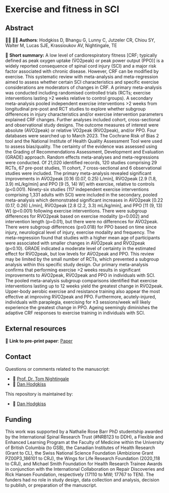 # Exercise and fitness in SCI

## Abstract

:man_scientist: 👩‍🔬 **Authors**: Hodgkiss D, Bhangu G, Lunny C, Jutzeler CR, Chiou SY, Walter M, Lucas SJE, Krassioukov AV, Nightingale, TE

:memo: **Short summary:** A low level of cardiorespiratory fitness [CRF; typically defined as peak oxygen uptake (V̇O2peak) or peak power output (PPO)] is a widely reported consequence of spinal cord injury (SCI) and a major risk factor associated with chronic disease. However, CRF can be modified by exercise. This systematic review with meta-analysis and meta-regression aimed to assess whether certain SCI characteristics and specific exercise considerations are moderators of changes in CRF. A primary meta-analysis was conducted including randomised controlled trials (RCTs; exercise interventions lasting >2 weeks relative to control groups). A secondary meta-analysis pooled independent exercise interventions >2 weeks from longitudinal pre-post and RCT studies to explore whether subgroup differences in injury characteristics and/or exercise intervention parameters explained CRF changes. Further analyses included cohort, cross-sectional and observational study designs. The outcome measures of interest were absolute (AV̇O2peak) or relative V̇O2peak (RV̇O2peak), and/or PPO. Four databases were searched up to March 2023. The Cochrane Risk of Bias 2 tool and the National Institute of Health Quality Assessment Tool were used to assess bias/quality. The certainty of the evidence was assessed using the Grading of Recommendations Assessment, Development and Evaluation (GRADE) approach. Random effects meta-analyses and meta-regressions were conducted. Of 21,020 identified records, 120 studies comprising 29 RCTs, 67 pre-post studies, 11 cohort, 7 cross-sectional and 6 observational studies were included. The primary meta-analysis revealed significant improvements in AV̇O2peak [0.16 (0.07, 0.25) L/min], RV̇O2peak [2.9 (1.8, 3.9) mL/kg/min] and PPO [9 (5, 14) W] with exercise, relative to controls (p<0.001). Ninety-six studies (117 independent exercise interventions comprising 1,331 adults with SCI) were included in the secondary, pooled meta-analysis which demonstrated significant increases in AV̇O2peak [0.22 (0.17, 0.26) L/min], RV̇O2peak [2.8 (2.2, 3.3) mL/kg/min], and PPO [11 (9, 13) W] (p<0.001) following exercise interventions. There were subgroup differences for RV̇O2peak based on exercise modality (p=0.002) and intervention length (p=0.01), but there were no differences for AV̇O2peak. There were subgroup differences (p≤0.018) for PPO based on time since injury, neurological level of injury, exercise modality and frequency. The meta-regression found that studies with a higher mean age of participants were associated with smaller changes in AV̇O2peak and RV̇O2peak (p<0.10). GRADE indicated a moderate level of certainty in the estimated effect for RV̇O2peak, but low levels for AV̇O2peak and PPO. This review may be limited by the small number of RCTs, which prevented a subgroup analysis within this specific study design. Our primary meta-analysis confirms that performing exercise >2 weeks results in significant improvements to AV̇O2peak, RV̇O2peak and PPO in individuals with SCI. The pooled meta-analysis subgroup comparisons identified that exercise interventions lasting up to 12 weeks yield the greatest change in RV̇O2peak. Upper-body aerobic exercise and resistance training also appear the most effective at improving RV̇O2peak and PPO. Furthermore, acutely-injured, individuals with paraplegia, exercising for ≥3 sessions/week will likely experience the greatest change in PPO. Ageing seemingly diminishes the adaptive CRF responses to exercise training in individuals with SCI.



## External resources

:open_book:	**Link to pre-print paper**: [Paper]([url](https://www.medrxiv.org/content/10.1101/2022.08.05.22278397v3))

## Contact
Questions or comments related to the manuscript:
* :e-mail: [Prof. Dr. Tom Nightingale](mailto:T.E.Nightingale@bham.ac.u?subject=[GitHub]%20Source%20Han%20Sans)
* :e-mail: [Dan Hodgkiss](mailto:ddh749@student.bham.ac.uk?subject=[GitHub]%20Source%20Han%20Sans)

This repository is maintained by:
* :e-mail: [Dan Hodgkiss](https://github.com/danhodgkiss99)

## Funding

This work was supported by a Nathalie Rose Barr PhD studentship awarded by the International Spinal Research Trust (#NRB123 to DDH), a Flexible and Enhanced Learning Program at the Faculty of Medicine within the University of British Columbia (to GSB), the Canadian Institutes of Health Research (Grant to CL), the Swiss National Science Foundation (Ambizione Grant PZ00P3_186101 to CRJ), the Wings for Life Research Foundation (2020_118 to CRJ), and Michael Smith Foundation for Health Research Trainee Awards in conjunction with the International Collaboration on Repair Discoveries and Rick Hansen Foundation, respectively (17110 to MW; 17767 to TEN). The funders had no role in study design, data collection and analysis, decision to publish, or preparation of the manuscript.

